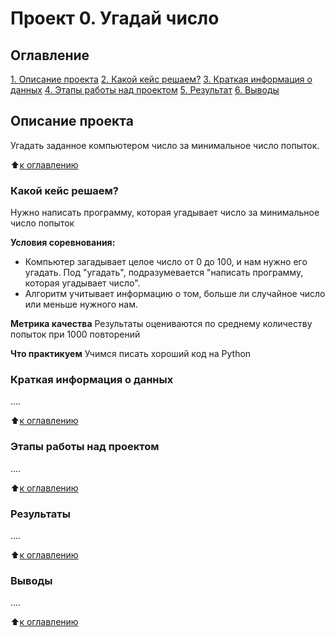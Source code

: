 # Проект 0. Угадай число

## Оглавление
[1. Описание проекта](https://github.com/kaNdePlay/sf_data_science/blob/main/.README.md#Описание-проекта)
[2. Какой кейс решаем?](https://github.com/kaNdePlay/sf_data_science/blob/main/.README.md#Какой-кейс-решаем)
[3. Краткая информация о данных](https://github.com/kaNdePlay/sf_data_science/blob/main/.README.md#Краткая-информация-о-данных)
[4. Этапы работы над проектом](https://github.com/kaNdePlay/sf_data_science/blob/main/.README.md#Этапы-работы-над-проектом)
[5. Результат](https://github.com/kaNdePlay/sf_data_science/blob/main/.README.md#Результат)
[6. Выводы](https://github.com/kaNdePlay/sf_data_science/blob/main/.README.md#Выводы)

## Описание проекта
Угадать заданное компьютером число за минимальное число попыток.

:arrow_up:[к оглавлению](https://github.com/kaNdePlay/sf_data_science/blob/main/README.md#Оглавление)


### Какой кейс решаем?
Нужно написать программу, которая угадывает число за минимальное число попыток

**Условия соревнования:**
- Компьютер загадывает целое число от 0 до 100, и нам нужно его угадать. Под "угадать", подразумевается "написать программу, которая угадывает число".
- Алгоритм учитывает информацию о том, больше ли случайное число или меньше нужного нам.

**Метрика качества**
Результаты оцениваются по среднему количеству попыток при 1000 повторений

**Что практикуем**
Учимся писать хороший код на Python


### Краткая информация о данных
....

:arrow_up:[к оглавлению](https://github.com/kaNdePlay/sf_data_science/blob/main/README.md#Оглавление)


### Этапы работы над проектом
....

:arrow_up:[к оглавлению](https://github.com/kaNdePlay/sf_data_science/blob/main/README.md#Оглавление)


### Результаты
....

:arrow_up:[к оглавлению](https://github.com/kaNdePlay/sf_data_science/blob/main/README.md#Оглавление)


### Выводы
....

:arrow_up:[к оглавлению](https://github.com/kaNdePlay/sf_data_science/blob/main/README.md#Оглавление)